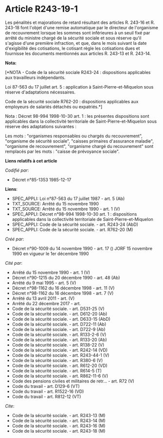 # Article R243-19-1

Les pénalités et majorations de retard résultant des articles R. 243-16 et R. 243-18 font l'objet d'une remise automatique
par le directeur de l'organisme de recouvrement lorsque les sommes sont inférieures à un seuil fixé par arrêté du ministre
chargé de la sécurité sociale et sous réserve qu'il s'agisse d'une première infraction, et que, dans le mois suivant la date
d'exigibilité des cotisations, le cotisant règle les cotisations dues et fournisse les documents mentionnés aux articles R.
243-13 et R. 243-14.

**Nota:**

[*NOTA - Code de la sécurité sociale R243-24 : dispositions applicables aux travailleurs indépendants.

Loi 87-563 du 17 juillet art. 5 : application à Saint-Pierre-et-Miquelon sous réserve d'adaptations nécessaires.

Code de la sécurité sociale R762-20 : dispositions applicables aux employeurs de salariés détachés ou expatriés.*]

Nota : Décret 98-994 1998-10-30 art. 1 : les présentes dispositions sont applicables dans la collectivité territoriale de
Saint-Pierre-et-Miquelon sous réserve des adaptations suivantes :

Les mots : "organismes responsables ou chargés du recouvrement", "organisme de sécurité sociale", "caisses primaires
d'assurance maladie", "organisme de recouvrement", "organisme chargé du recouvrement" sont remplacés par les mots : "caisse
de prévoyance sociale".

**Liens relatifs à cet article**

_Codifié par_:

  - Décret n°85-1353 1985-12-17

**Liens**:

  - SPEC_APPLI: Loi n°87-563 du 17 juillet 1987 - art. 5 (Ab)
  - TXT_SOURCE: Arrêté du 15 novembre 1990
  - TXT_SOURCE: Arrêté du 15 novembre 1990 - art. 1 (V)
  - SPEC_APPLI: Décret n°98-994 1998-10-30 art. 1 : dispositions applicables dans la collectivité territoriale de Saint-Pierre-et-Miquelon
  - SPEC_APPLI: Code de la sécurité sociale. - art. R243-24 (AbD)
  - SPEC_APPLI: Code de la sécurité sociale. - art. R762-20 (M)

_Créé par_:

  - Décret n°90-1009 du 14 novembre 1990 - art. 17 () JORF 15 novembre 1990 en vigueur le 1er décembre 1990

_Cité par_:

  - Arrêté du 15 novembre 1990 - art. 1 (V)
  - Décret n°90-1215 du 20 décembre 1990 - art. 48 (Ab)
  - Arrêté du 9 mai 1995 - art. 5 (V)
  - Décret n°98-1162 du 16 décembre 1998 - art. 11 (V)
  - Décret n°98-1162 du 16 décembre 1998 - art. 7 (V)
  - Arrêté du 13 avril 2011 - art. (V)
  - Arrêté du 22 décembre 2017 - art.
  - Code de la sécurité sociale. - art. D531-25 (V)
  - Code de la sécurité sociale. - art. D612-20 (Ab)
  - Code de la sécurité sociale. - art. D633-15 (AbD)
  - Code de la sécurité sociale. - art. D722-11 (Ab)
  - Code de la sécurité sociale. - art. D722-9 (Ab)
  - Code de la sécurité sociale. - art. R133-2-6 (V)
  - Code de la sécurité sociale. - art. R133-20 (Ab)
  - Code de la sécurité sociale. - art. R138-22 (V)
  - Code de la sécurité sociale. - art. R242-14 (VD)
  - Code de la sécurité sociale. - art. R243-44-1 (V)
  - Code de la sécurité sociale. - art. R380-6 (V)
  - Code de la sécurité sociale. - art. R612-20 (VD)
  - Code de la sécurité sociale. - art. R614-5 (T)
  - Code de la sécurité sociale. - art. R862-11-6 (V)
  - Code des pensions civiles et militaires de retr... - art. R72 (V)
  - Code du travail - art. D129-6 (VT)
  - Code du travail - art. R1522-16 (VD)
  - Code du travail - art. R812-12 (VT)

_Cite_:

  - Code de la sécurité sociale. - art. R243-13 (M)
  - Code de la sécurité sociale. - art. R243-14 (M)
  - Code de la sécurité sociale. - art. R243-16 (M)
  - Code de la sécurité sociale. - art. R243-18 (M)
